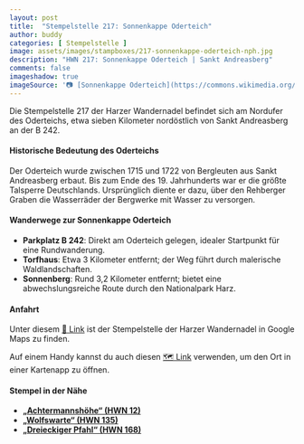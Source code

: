 ```yaml
---
layout: post
title:  "Stempelstelle 217: Sonnenkappe Oderteich"
author: buddy
categories: [ Stempelstelle ]
image: assets/images/stampboxes/217-sonnenkappe-oderteich-nph.jpg
description: "HWN 217: Sonnenkappe Oderteich | Sankt Andreasberg"
comments: false
imageshadow: true
imageSource: '📷 [Sonnenkappe Oderteich](https://commons.wikimedia.org/wiki/File:Sonnenkappe_Oderteich.jpg) von <a href="//commons.wikimedia.org/wiki/User:B.Thomas95" title="User:B.Thomas95">Thomas Binder</a> unter Lizenz [CC BY-SA 4.0](https://creativecommons.org/licenses/by-sa/4.0)'
---
```


Die Stempelstelle 217 der Harzer Wandernadel befindet sich am Nordufer des Oderteichs, etwa sieben Kilometer nordöstlich von Sankt Andreasberg an der B 242. 

#### Historische Bedeutung des Oderteichs

Der Oderteich wurde zwischen 1715 und 1722 von Bergleuten aus Sankt Andreasberg erbaut. Bis zum Ende des 19. Jahrhunderts war er die größte Talsperre Deutschlands. Ursprünglich diente er dazu, über den Rehberger Graben die Wasserräder der Bergwerke mit Wasser zu versorgen. 

#### Wanderwege zur Sonnenkappe Oderteich

- **Parkplatz B 242**: Direkt am Oderteich gelegen, idealer Startpunkt für eine Rundwanderung.
- **Torfhaus**: Etwa 3 Kilometer entfernt; der Weg führt durch malerische Waldlandschaften.
- **Sonnenberg**: Rund 3,2 Kilometer entfernt; bietet eine abwechslungsreiche Route durch den Nationalpark Harz. 

#### Anfahrt

Unter diesem [📍 Link](https://www.google.com/maps/dir/?api=1&origin=&destination=51.77944%2C%2010.53248) ist der Stempelstelle der Harzer Wandernadel in Google Maps zu finden.

<div class="android-only">
  Auf einem Handy kannst du auch diesen 
  <a href="geo:51.77944,10.53248">🗺️ Link</a> 
  verwenden, um den Ort in einer Kartenapp zu öffnen.
  <p></p>
</div>

#### Stempel in der Nähe

- [**„Achtermannshöhe“ (HWN 12)**](/stempelstelle-12-achtermannshoehe)
- [**„Wolfswarte“ (HWN 135)**](/stempelstelle-135-wolfswarte)
- [**„Dreieckiger Pfahl“ (HWN 168)**](/stempelstelle-168-dreieckiger-pfahl)
